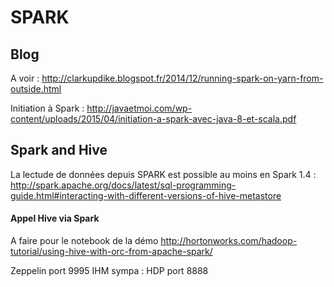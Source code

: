 # SPARK


## Blog
A voir :
http://clarkupdike.blogspot.fr/2014/12/running-spark-on-yarn-from-outside.html

Initiation à Spark : http://javaetmoi.com/wp-content/uploads/2015/04/initiation-a-spark-avec-java-8-et-scala.pdf

## Spark and Hive

La lectude de données depuis SPARK est possible au moins en Spark 1.4 :
http://spark.apache.org/docs/latest/sql-programming-guide.html#interacting-with-different-versions-of-hive-metastore



#### Appel Hive via Spark
A faire pour le notebook de la démo
http://hortonworks.com/hadoop-tutorial/using-hive-with-orc-from-apache-spark/


Zeppelin port 9995
IHM sympa : HDP port 8888